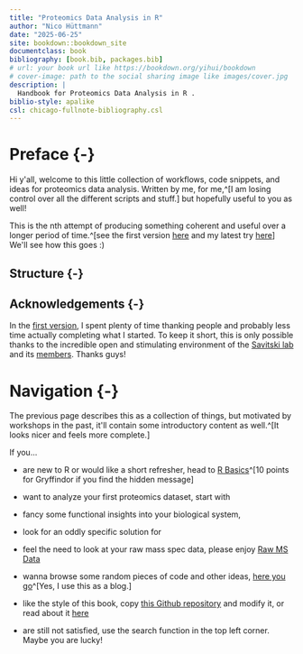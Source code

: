 ```yaml
--- 
title: "Proteomics Data Analysis in R"
author: "Nico Hüttmann"
date: "2025-06-25"
site: bookdown::bookdown_site
documentclass: book
bibliography: [book.bib, packages.bib]
# url: your book url like https://bookdown.org/yihui/bookdown
# cover-image: path to the social sharing image like images/cover.jpg
description: |
  Handbook for Proteomics Data Analysis in R . 
biblio-style: apalike
csl: chicago-fullnote-bibliography.csl
---
```




# Preface {-}

Hi y'all, welcome to this little collection of workflows, code snippets, and ideas for proteomics data analysis. Written by me, for me,^[I am losing control over all the different scripts and stuff.] but hopefully useful to you as well!

This is the nth attempt of producing something coherent and useful over a longer period of time.^[see the first version [here](https://nicohuttmann.github.io/pOmics-handbook/) and my latest try [here](https://nicohuttmann.github.io/embl-bioinfo-pRoteomics/)] We'll see how this goes :)

## Structure {-}



## Acknowledgements {-}

In the [first version](https://nicohuttmann.github.io/pOmics-handbook/introduction.html), I spent plenty of time thanking people and probably less time actually completing what I started. To keep it short, this is only possible thanks to the incredible open and stimulating environment of the [Savitski lab](https://www.embl.org/groups/savitski/) and its [members](https://www.embl.org/groups/savitski/members/). Thanks guys!



# Navigation {-}

The previous page describes this as a collection of things, but motivated by workshops in the past, it'll contain some introductory content as well.^[It looks nicer and feels more complete.]

If you...

- are new to R or would like a short refresher, head to [R Basics](#r-and-rstudio)^[10 points for Gryffindor if you find the hidden message]

- want to analyze your first proteomics dataset, start with 

- fancy some functional insights into your biological system, 

- look for an oddly specific solution for 

- feel the need to look at your raw mass spec data, please enjoy [Raw MS Data](#raw-ms-data)

- wanna browse some random pieces of code and other ideas, [here you go]()^[Yes, I use this as a blog.]

- like the style of this book, copy [this Github repository]() and modify it, or read about it [here]()

- are still not satisfied, use the search function in the top left corner. Maybe you are lucky!






<!-- ## Blocks -->

<!-- ## Equations -->

<!-- Here is an equation. -->

<!-- \begin{equation}  -->
<!--   f\left(k\right) = \binom{n}{k} p^k\left(1-p\right)^{n-k} -->
<!--   (\#eq:binom) -->
<!-- \end{equation}  -->

<!-- You may refer to using `\@ref(eq:binom)`, like see Equation \@ref(eq:binom). -->


<!-- ## Theorems and proofs -->

<!-- Labeled theorems can be referenced in text using `\@ref(thm:tri)`, for example, check out this smart theorem \@ref(thm:tri). -->

<!-- ::: {.theorem #tri} -->
<!-- For a right triangle, if $c$ denotes the *length* of the hypotenuse -->
<!-- and $a$ and $b$ denote the lengths of the **other** two sides, we have -->
<!-- $$a^2 + b^2 = c^2$$ -->
<!-- ::: -->

<!-- Read more here <https://bookdown.org/yihui/bookdown/markdown-extensions-by-bookdown.html>. -->

<!-- ## Callout blocks -->


<!-- The `bs4_book` theme also includes special callout blocks, like this `.rmdnote`. -->

<!-- ::: {.rmdnote} -->
<!-- You can use **markdown** inside a block. -->

<!-- ```{r collapse=TRUE} -->
<!-- head(beaver1, n = 5) -->
<!-- ``` -->

<!-- ::: -->

<!-- It is up to the user to define the appearance of these blocks for LaTeX output.  -->

<!-- You may also use: `.rmdcaution`, `.rmdimportant`, `.rmdtip`, or `.rmdwarning` as the block name. -->


<!-- The R Markdown Cookbook provides more help on how to use custom blocks to design your own callouts: https://bookdown.org/yihui/rmarkdown-cookbook/custom-blocks.html -->






<!-- This is an introduction to R -->

<!-- ```{r } -->
<!-- 1 + 4 -->
<!-- ``` -->

<!-- ```{r} -->
<!-- b <- 5 -->
<!-- ``` -->

<!-- ```{r} -->
<!-- sqrt(4) -->
<!-- ``` -->

<!-- ```{r} -->
<!-- ?round -->

<!-- round(2.576, digits = 2) -->
<!-- ``` -->

<!-- ```{r} -->
<!-- library(tidyverse) -->
<!-- ``` -->

<!-- ```{r} -->
<!-- mice_pheno <- read_csv(file= url("https://raw.githubusercontent.com/genomicsclass/dagdata/master/inst/extdata/mice_pheno.csv")) -->

<!-- mice_pheno$Bodyweight <- as.numeric(mice_pheno$Bodyweight) -->
<!-- ``` -->


<!-- ```{r} -->
<!-- head(mice_pheno) -->

<!-- dim(mice_pheno) -->

<!-- str(mice_pheno) -->
<!-- ``` -->


<!-- ```{r} -->
<!-- mice_pheno[1:2, 3] -->
<!-- ``` -->


<!-- ```{r} -->
<!-- print(names(PlantGrowth)) -->
<!-- PlantGrowth$weight -->

<!-- PlantGrowth[, "weight"] -->
<!-- ``` -->


<!-- ```{r} -->
<!-- table(mice_pheno$Sex) -->
<!-- ``` -->

<!-- ```{r} -->
<!-- mice_female <- mice_pheno %>%  -->
<!--   filter() -->
<!-- ``` -->



<!-- ```{r} -->
<!-- mice_pheno %>%  -->
<!--   ggplot(aes(x = Diet, y = Bodyweight, fill = Sex)) +  -->
<!--   geom_boxplot() -->
<!--   ggforce::geom_sina() -->
<!-- ``` -->


<!-- kjdslkfjdsj -->
<!-- ```{r} -->
<!-- mice_pheno %>%  -->
<!--   mutate(rep = row_number(), .by = c("Sex", "Diet")) %>%  -->
<!--   pivot_wider(id_cols = c("Sex", "rep"),  -->
<!--               names_from = "Diet",  -->
<!--               values_from = "Bodyweight") -->
<!-- ``` -->

<!-- ::: {.rmdnote} -->



<!-- ::: -->

<!-- <button class="btn btn-primary" type="button" data-toggle="collapse" data-target="#button1" aria-expanded="false" aria-controls="button1"> Hint </button> <div id="button1" class="collapse">   -->
<!-- \ -->

<!-- </div> -->

<!-- <button class="btn btn-primary" type="button" data-toggle="collapse" data-target="#button2" aria-expanded="false" aria-controls="button2"> Code </button> <div id="button2" class="collapse">   -->
<!-- \ -->

<!-- ```{r} -->

<!-- ``` -->

<!-- We can do the same in a condensed way. -->
<!-- ```{r} -->

<!-- ``` -->
<!-- </div> -->

